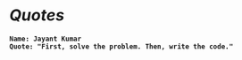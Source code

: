 # _Quotes_
<b>

```
Name: Jayant Kumar
Quote: "First, solve the problem. Then, write the code."
```
  
</b>

